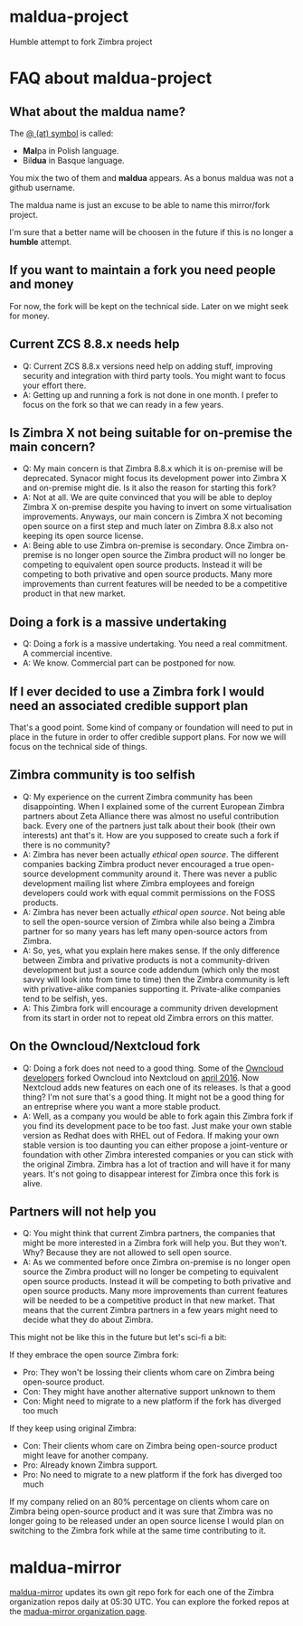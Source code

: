 # maldua-project
Humble attempt to fork Zimbra project

# FAQ about maldua-project
## What about the maldua name?
The [@ (at) symbol](https://en.wikipedia.org/wiki/At_sign) is called:
 - **Mal**pa in Polish language.
 - Bil**dua** in Basque language.
 
 You mix the two of them and **maldua** appears.
 As a bonus maldua was not a github username.
 
 The maldua name is just an excuse to be able to name this mirror/fork project.
 
 I'm sure that a better name will be choosen in the future if this is no longer a **humble** attempt.
## If you want to maintain a fork you need people and money
 For now, the fork will be kept on the technical side. Later on we might seek for money.
## Current ZCS 8.8.x needs help
 - Q: Current ZCS 8.8.x versions need help on adding stuff, improving security and integration with third party tools. You might want to focus your effort there.
 - A: Getting up and running a fork is not done in one month. I prefer to focus on the fork so that we can ready in a few years.
## Is Zimbra X not being suitable for on-premise the main concern?
  - Q: My main concern is that Zimbra 8.8.x which it is on-premise will be deprecated. Synacor might focus its development power into Zimbra X and on-premise might die. Is it also the reason for starting this fork?
  - A: Not at all. We are quite convinced that you will be able to deploy Zimbra X on-premise despite you having to invert on some virtualisation improvements. Anyways, our main concern is Zimbra X not becoming open source on a first step and much later on Zimbra 8.8.x also not keeping its open source license.
  - A: Being able to use Zimbra on-premise is secondary. Once Zimbra on-premise is no longer open source the Zimbra product will no longer be competing to equivalent open source products. Instead it will be competing to both privative and open source products. Many more improvements than current features will be needed to be a competitive product in that new market.
## Doing a fork is a massive undertaking
 - Q: Doing a fork is a massive undertaking. You need a real commitment. A commercial incentive.
 - A: We know. Commercial part can be postponed for now.
## If I ever decided to use a Zimbra fork I would need an associated credible support plan
That's a good point. Some kind of company or foundation will need to put in place in the future in order to offer credible support plans. For now we will focus on the technical side of things.
## Zimbra community is too selfish
 - Q: My experience on the current Zimbra community has been disappointing. When I explained some of the current European Zimbra partners about Zeta Alliance there was almost no useful contribution back. Every one of the partners just talk about their book (their own interests) ant that's it. How are you supposed to create such a fork if there is no community?
 - A: Zimbra has never been actually *ethical open source*. The different companies backing Zimbra product never encouraged a true open-source development community around it. There was never a public development mailing list where Zimbra employees and foreign developers could work with equal commit permissions on the FOSS products.
 - A: Zimbra has never been actually *ethical open source*. Not being able to sell the open-source version of Zimbra while also being a Zimbra partner for so many years has left many open-source actors from Zimbra.
 - A: So, yes, what you explain here makes sense. If the only difference between Zimbra and privative products is not a community-driven development but just a source code addendum (which only the most savvy will look into from time to time) then the Zimbra community is left with privative-alike companies supporting it. Private-alike companies tend to be selfish, yes.
 - A: This Zimbra fork will encourage a community driven development from its start in order not to repeat old Zimbra errors on this matter.
## On the Owncloud/Nextcloud fork
 - Q: Doing a fork does not need to a good thing. Some of the [Owncloud developers](https://karlitschek.de/2016/04/big-changes-i-am-leaving-owncloud-inc-today/) forked Owncloud into Nextcloud on [april 2016](https://civihosting.com/blog/nextcloud-vs-owncloud/). Now Nextcloud adds new features on each one of its releases. Is that a good thing? I'm not sure that's a good thing. It might not be a good thing for an entreprise where you want a more stable product.
 - A: Well, as a company you would be able to fork again this Zimbra fork if you find its development pace to be too fast. Just make your own stable version as Redhat does with RHEL out of Fedora. If making your own stable version is too daunting you can either propose a joint-venture or foundation with other Zimbra interested companies or you can stick with the original Zimbra. Zimbra has a lot of traction and will have it for many years. It's not going to disappear interest for Zimbra once this fork is alive.
## Partners will not help you
 - Q: You might think that current Zimbra partners, the companies that might be more interested in a Zimbra fork will help you. But they won't. Why? Because they are not allowed to sell open source.
 - A: As we commented before once Zimbra on-premise is no longer open source the Zimbra product will no longer be competing to equivalent open source products. Instead it will be competing to both privative and open source products. Many more improvements than current features will be needed to be a competitive product in that new market. That means that the current Zimbra partners in a few years might need to decide what they do about Zimbra.

This might not be like this in the future but let's sci-fi a bit:

If they embrace the open source Zimbra fork:

 - Pro: They won't be lossing their clients whom care on Zimbra being open-source product.
 - Con: They might have another alternative support unknown to them
 - Con: Might need to migrate to a new platform if the fork has diverged too much

If they keep using original Zimbra:

 - Con: Their clients whom care on Zimbra being open-source product might leave for another company.
 - Pro: Already known Zimbra support.
 - Pro: No need to migrate to a new platform if the fork has diverged too much

If my company relied on an 80% percentage on clients whom care on Zimbra being open-source product and it was sure that Zimbra was no longer going to be released under an open source license I would plan on switching to the Zimbra fork while at the same time contributing to it.

# maldua-mirror
[maldua-mirror](https://github.com/maldua-mirror/maldua-mirror) updates its own git repo fork for each one of the Zimbra organization repos daily at 05:30 UTC. You can explore the forked repos at the [madua-mirror organization page](https://github.com/maldua-mirror).
